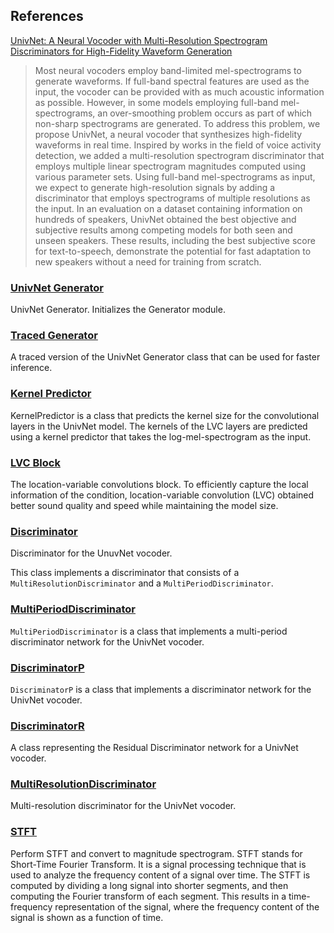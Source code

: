 ## References

[UnivNet: A Neural Vocoder with Multi-Resolution Spectrogram Discriminators for High-Fidelity Waveform Generation](https://arxiv.org/abs/2106.07889v1)

> Most neural vocoders employ band-limited mel-spectrograms to generate waveforms. If full-band spectral features are used as the input, the vocoder can be provided with as much acoustic information as possible. However, in some models employing full-band mel-spectrograms, an over-smoothing problem occurs as part of which non-sharp spectrograms are generated. To address this problem, we propose UnivNet, a neural vocoder that synthesizes high-fidelity waveforms in real time. Inspired by works in the field of voice activity detection, we added a multi-resolution spectrogram discriminator that employs multiple linear spectrogram magnitudes computed using various parameter sets. Using full-band mel-spectrograms as input, we expect to generate high-resolution signals by adding a discriminator that employs spectrograms of multiple resolutions as the input. In an evaluation on a dataset containing information on hundreds of speakers, UnivNet obtained the best objective and subjective results among competing models for both seen and unseen speakers. These results, including the best subjective score for text-to-speech, demonstrate the potential for fast adaptation to new speakers without a need for training from scratch. 

### [UnivNet Generator](generator.md)

UnivNet Generator.
Initializes the Generator module.

### [Traced Generator](traced_generator.md)

A traced version of the UnivNet Generator class that can be used for faster inference.

### [Kernel Predictor](kernel_predictor.md)

KernelPredictor is a class that predicts the kernel size for the convolutional layers in the UnivNet model.
The kernels of the LVC layers are predicted using a kernel predictor that takes the log-mel-spectrogram as the input.

### [LVC Block](lvc_block.md)

The location-variable convolutions block.
To efficiently capture the local information of the condition, location-variable convolution (LVC) obtained better sound quality and speed while maintaining the model size.

### [Discriminator](discriminator.md)

Discriminator for the UnuvNet vocoder.

This class implements a discriminator that consists of a `MultiResolutionDiscriminator` and a `MultiPeriodDiscriminator`.

### [MultiPeriodDiscriminator](multi_period_discriminator.md)

`MultiPeriodDiscriminator` is a class that implements a multi-period discriminator network for the UnivNet vocoder.

### [DiscriminatorP](discriminator_p.md)

`DiscriminatorP` is a class that implements a discriminator network for the UnivNet vocoder.

### [DiscriminatorR](discriminator_r.md)

A class representing the Residual Discriminator network for a UnivNet vocoder.

### [MultiResolutionDiscriminator](multi_resolution_discriminator.md)

Multi-resolution discriminator for the UnivNet vocoder.

### [STFT](stft.md)

Perform STFT and convert to magnitude spectrogram.
STFT stands for Short-Time Fourier Transform. It is a signal processing technique that is used to analyze the frequency content of a signal over time. The STFT is computed by dividing a long signal into shorter segments, and then computing the Fourier transform of each segment. This results in a time-frequency representation of the signal, where the frequency content of the signal is shown as a function of time.

